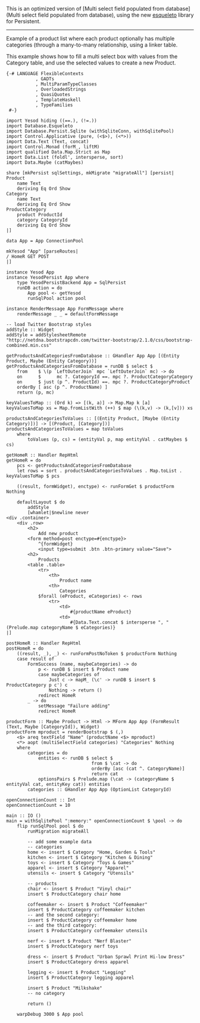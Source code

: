 This is an optimized version of [Multi select field populated from database](Multi select field populated from database), using the new [esqueleto](http://hackage.haskell.org/packages/archive/esqueleto/latest/doc/html/Database-Esqueleto.html) library for Persistent.

***

Example of a product list where each product optionally has multiple categories (through a many-to-many relationship, using a linker table.

This example shows how to fill a multi select box with values from the Category table, and use the selected values to create a new Product.


    {-# LANGUAGE FlexibleContexts
               , GADTs
               , MultiParamTypeClasses
               , OverloadedStrings
               , QuasiQuotes
               , TemplateHaskell
               , TypeFamilies
     #-}
    
    import Yesod hiding ((==.), (!=.))
    import Database.Esqueleto
    import Database.Persist.Sqlite (withSqliteConn, withSqlitePool)
    import Control.Applicative (pure, (<$>), (<*>))
    import Data.Text (Text, concat)
    import Control.Monad (forM_, liftM)
    import qualified Data.Map.Strict as Map
    import Data.List (foldl', intersperse, sort)
    import Data.Maybe (catMaybes)
    
    share [mkPersist sqlSettings, mkMigrate "migrateAll"] [persist|
    Product
        name Text
        deriving Eq Ord Show
    Category
        name Text
        deriving Eq Ord Show
    ProductCategory
        product ProductId
        category CategoryId
        deriving Eq Ord Show
    |]
    
    data App = App ConnectionPool
    
    mkYesod "App" [parseRoutes|
    / HomeR GET POST
    |]
    
    instance Yesod App
    instance YesodPersist App where
        type YesodPersistBackend App = SqlPersist
        runDB action = do
            App pool <- getYesod
            runSqlPool action pool
    
    instance RenderMessage App FormMessage where
        renderMessage _ _ = defaultFormMessage
    
    -- load Twitter Bootstrap styles
    addStyle :: Widget
    addStyle = addStylesheetRemote "http://netdna.bootstrapcdn.com/twitter-bootstrap/2.1.0/css/bootstrap-combined.min.css"
    
    getProductsAndCategoriesFromDatabase :: GHandler App App [(Entity Product, Maybe (Entity Category))]
    getProductsAndCategoriesFromDatabase = runDB $ select $
        from    $ \(p `LeftOuterJoin` mpc `LeftOuterJoin` mc) -> do
        on      $      mc ?. CategoryId ==. mpc ?. ProductCategoryCategory
        on      $ just (p ^. ProductId) ==. mpc ?. ProductCategoryProduct
        orderBy [ asc (p ^. ProductName) ]
        return (p, mc)
    
    keyValuesToMap :: (Ord k) => [(k, a)] -> Map.Map k [a]  
    keyValuesToMap xs = Map.fromListWith (++) $ map (\(k,v) -> (k,[v])) xs
    
    productsAndCategoriesToValues :: [(Entity Product, [Maybe (Entity Category)])] -> [(Product, [Category])]
    productsAndCategoriesToValues = map toValues
        where
            toValues (p, cs) = (entityVal p, map entityVal . catMaybes $ cs)
     
    getHomeR :: Handler RepHtml
    getHomeR = do
        pcs <- getProductsAndCategoriesFromDatabase
        let rows = sort . productsAndCategoriesToValues . Map.toList . keyValuesToMap $ pcs
    
        ((result, formWidget), enctype) <- runFormGet $ productForm Nothing
        
        defaultLayout $ do
            addStyle
            [whamlet|$newline never
    <div .container>
        <div .row>
            <h2>
                Add new product
            <form method=post enctype=#{enctype}>
                ^{formWidget}
                <input type=submit .btn .btn-primary value="Save">
            <h2>
                Products
            <table .table>
                <tr>
                    <th>
                        Product name
                    <th>
                        Categories
                $forall (eProduct, eCategories) <- rows
                    <tr>
                        <td>
                            #{productName eProduct}
                        <td>
                            #{Data.Text.concat $ intersperse ", " (Prelude.map categoryName $ eCategories)}
    |]
                           
    postHomeR :: Handler RepHtml
    postHomeR = do
        ((result, _), _) <- runFormPostNoToken $ productForm Nothing
        case result of 
            FormSuccess (name, maybeCategories) -> do
                p <- runDB $ insert $ Product name
                case maybeCategories of
                    Just c -> mapM_ (\c' -> runDB $ insert $ ProductCategory p c') c 
                    Nothing -> return ()
                redirect HomeR
            _ -> do
                setMessage "Failure adding"
                redirect HomeR
                       
    productForm :: Maybe Product -> Html -> MForm App App (FormResult (Text, Maybe [CategoryId]), Widget)
    productForm mproduct = renderBootstrap $ (,)
        <$> areq textField "Name" (productName <$> mproduct)
        <*> aopt (multiSelectField categories) "Categories" Nothing
        where
            categories = do
                entities <- runDB $ select $
                                    from $ \cat -> do
                                    orderBy [asc (cat ^. CategoryName)]
                                    return cat
                optionsPairs $ Prelude.map (\cat -> (categoryName $ entityVal cat, entityKey cat)) entities
            categories :: GHandler App App (OptionList CategoryId)
    
    openConnectionCount :: Int
    openConnectionCount = 10
                
    main :: IO ()
    main = withSqlitePool ":memory:" openConnectionCount $ \pool -> do
        flip runSqlPool pool $ do
            runMigration migrateAll
            
            -- add some example data
            -- categories
            home <- insert $ Category "Home, Garden & Tools"
            kitchen <- insert $ Category "Kitchen & Dining"
            toys <- insert $ Category "Toys & Games"
            apparel <- insert $ Category "Apparel"
            utensils <- insert $ Category "Utensils"
    
            -- products
            chair <- insert $ Product "Vinyl chair"
            insert $ ProductCategory chair home
            
            coffeemaker <- insert $ Product "Coffeemaker"
            insert $ ProductCategory coffeemaker kitchen
            -- and the second category:
            insert $ ProductCategory coffeemaker home
            -- and the third category:
            insert $ ProductCategory coffeemaker utensils
            
            nerf <- insert $ Product "Nerf Blaster"
            insert $ ProductCategory nerf toys
            
            dress <- insert $ Product "Urban Sprawl Print Hi-low Dress"
            insert $ ProductCategory dress apparel
            
            legging <- insert $ Product "Legging"
            insert $ ProductCategory legging apparel
            
            insert $ Product "Milkshake"
            -- no category
            
            return ()
            
        warpDebug 3000 $ App pool